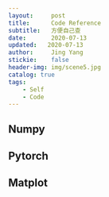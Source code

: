 ```yaml
---
layout:     post
title:      Code Reference
subtitle:   方便自己查
date:       2020-07-13
updated:   2020-07-13
author:     Jing Yang
stickie:    false
header-img: img/scene5.jpg
catalog: true
tags:
    - Self
	- Code
---
```


## 

## Numpy



## Pytorch



## Matplot

